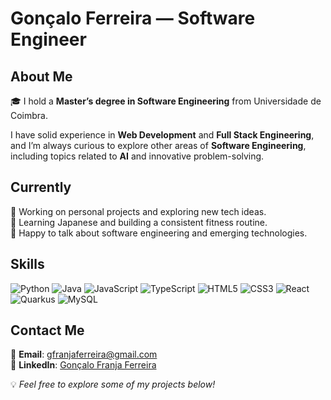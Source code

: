 <!--
**OFranjas/OFranjas** is a ✨ _special_ ✨ repository because its `README.md` (this file) appears on your GitHub profile.

Here are some ideas to get you started:

- 🔭 I’m currently working on ...
- 🌱 I’m currently learning ...
- 👯 I’m looking to collaborate on ...
- 🤔 I’m looking for help with ...
- 💬 Ask me about ...
- 📫 How to reach me: ...
- 😄 Pronouns: ...
- ⚡ Fun fact: ...
-->


# Gonçalo Ferreira — Software Engineer

## About Me
🎓 I hold a **Master’s degree in Software Engineering** from Universidade de Coimbra.  

I have solid experience in **Web Development** and **Full Stack Engineering**, and I’m always curious to explore other areas of **Software Engineering**, including topics related to **AI** and innovative problem-solving.

## Currently
🔭 Working on personal projects and exploring new tech ideas.  
🌱 Learning Japanese and building a consistent fitness routine.  
💬 Happy to talk about software engineering and emerging technologies.

## Skills
![Python](https://img.shields.io/badge/Python-%233776AB.svg?&style=for-the-badge&logo=python&logoColor=white)
![Java](https://img.shields.io/badge/Java-%23ED8B00.svg?&style=for-the-badge&logo=java&logoColor=white)
![JavaScript](https://img.shields.io/badge/JavaScript-%23F7DF1E.svg?&style=for-the-badge&logo=javascript&logoColor=black)
![TypeScript](https://img.shields.io/badge/TypeScript-%23007ACC.svg?&style=for-the-badge&logo=typescript&logoColor=white)
![HTML5](https://img.shields.io/badge/HTML5-%23E34F26.svg?&style=for-the-badge&logo=html5&logoColor=white)
![CSS3](https://img.shields.io/badge/CSS3-%231572B6.svg?&style=for-the-badge&logo=css3&logoColor=white)
![React](https://img.shields.io/badge/React-%2320232A.svg?&style=for-the-badge&logo=react&logoColor=61DAFB)
![Quarkus](https://img.shields.io/badge/Quarkus-%230072C6.svg?&style=for-the-badge&logo=quarkus&logoColor=white)
![MySQL](https://img.shields.io/badge/MySQL-%2300f.svg?&style=for-the-badge&logo=mysql&logoColor=white)

## Contact Me
📧 **Email**: [gfranjaferreira@gmail.com](mailto:gfranjaferreira@gmail.com)  
🔗 **LinkedIn**: [Gonçalo Franja Ferreira](https://www.linkedin.com/in/gon%C3%A7alo-franja-ferreira/)  

💡 *Feel free to explore some of my projects below!*
